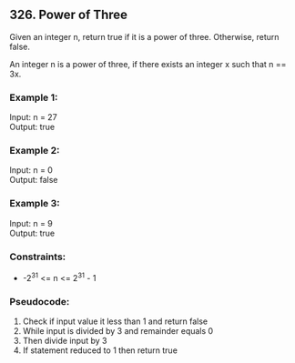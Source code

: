 ## 326. Power of Three
Given an integer n, return true if it is a power of three. Otherwise, return false.

An integer n is a power of three, if there exists an integer x such that n == 3x.


### Example 1:
Input: n = 27\
Output: true

### Example 2:
Input: n = 0\
Output: false

### Example 3:
Input: n = 9\
Output: true

### Constraints:
- -2<sup>31</sup> <= n <= 2<sup>31</sup> - 1

### Pseudocode:
1. Check if input value it less than 1 and return false
2. While input is divided by 3 and remainder equals 0
3. Then divide input by 3
4. If statement reduced to 1 then return true